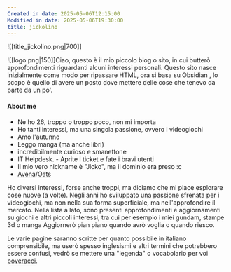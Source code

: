 ```yaml
---
Created in date: 2025-05-06T12:15:00
Modified in date: 2025-05-06T19:30:00
title: jickolino
---
```

![[title_jickolino.png|700]]

![[logo.png|150]]Ciao, questo è il mio piccolo blog o sito, in cui butterò approfondimenti riguardanti alcuni interessi personali.
Questo sito nasce inizialmente come modo per ripassare HTML, ora si basa su Obsidian [­](https://www.youtube.com/watch?v=dQw4w9WgXcQ), lo scopo è quello di avere un posto dove mettere delle cose che tenevo da parte da un po'.

#### About me
- Ne ho 26, troppo o troppo poco, non mi importa
- Ho tanti interessi, ma una singola passione, ovvero i videogiochi
- Amo l'autunno
- Leggo manga (ma anche libri)
- incredibilmente curioso e smanettone
- IT Helpdesk. - Aprite i ticket e fate i bravi utenti
- Il mio vero nickname è "Jicko", ma il dominio era preso :c
- [Avena](https://www.youtube.com/watch?v=eROxZEGxhw4)/[Oats](https://www.youtube.com/watch?v=uPNWacFqA7I)

Ho diversi interessi, forse anche troppi, ma diciamo che mi piace esplorare cose nuove (a volte).
Negli anni ho sviluppato una passione sfrenata per i videogiochi, ma non nella sua forma superficiale, ma nell'approfondire il mercato.
Nella lista a lato, sono presenti approfondimenti e aggiornamenti su giochi e altri piccoli interessi, tra cui per esempio i miei gundam, stampe 3d o manga
Aggiornerò pian piano quando avrò voglia o quando riesco.

Le varie pagine saranno scritte per quanto possibile in italiano comprensibile, ma userò spesso inglesismi e altri termini che potrebbero essere confusi, vedrò se mettere una "legenda" o vocabolario per voi [poveracci](https://www.treccani.it/vocabolario/scherzare/).